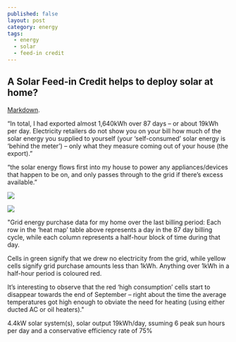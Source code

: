 ```yaml
---
published: false
layout: post
category: energy
tags:
  - energy
  - solar
  - feed-in credit
---
```

## A Solar Feed-in Credit helps to deploy solar at home?

 [Markdown](https://onestepoffthegrid.com.au/happiness-post-solar-electricity-bill-farewell-2017/). 

“In total, I had exported almost 1,640kWh over 87 days – or about 19kWh per day. Electricity retailers do not show you on your bill how much of the solar energy you supplied to yourself (your ‘self-consumed’ solar energy is ‘behind the meter’) – only what they measure coming out of your house (the export).”

“the solar energy flows first into my house to power any appliances/devices that happen to be on, and only passes through to the grid if there’s excess available.”


![](https://1bug6h3twe4ikg0cg1c750qt-wpengine.netdna-ssl.com/wp-content/uploads/2017/12/Screen-Shot-2017-12-20-at-2.12.05-pm-copy-768x732.jpg)




![](https://1bug6h3twe4ikg0cg1c750qt-wpengine.netdna-ssl.com/wp-content/uploads/2017/12/solar-grid-chart-copy.jpg)

"Grid energy purchase data for my home over the last billing period: Each row in the ‘heat map’ table above represents a day in the 87 day billing cycle, while each column represents a half-hour block of time during that day.

Cells in green signify that we drew no electricity from the grid, while yellow cells signify grid purchase amounts less than 1kWh. Anything over 1kWh in a half-hour period is coloured red.

It’s interesting to observe that the red ‘high consumption’ cells start to disappear towards the end of September – right about the time the average temperatures got high enough to obviate the need for heating (using either ducted AC or oil heaters)."


4.4kW solar system(s),
solar output 19kWh/day,
ssuming 6 peak sun hours per day and a conservative efficiency rate of 75%








